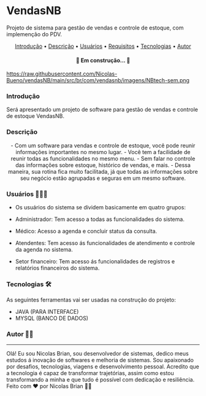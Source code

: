 # VendasNB
Projeto de sistema para gestão de vendas e controle de estoque, com implemenção do PDV.
<p align="center">
 <a href="#introducao">Introdução</a> •
 <a href="#decricao">Descrição</a> •
 <a href="#usuarios">Usuários</a> •
 <a href="#requisitos">Requisitos</a> •
 <a href="#tecnologias">Tecnologias</a> • 
 <a href="#autor">Autor</a> 
</p>

<h4 align="center"> 
	🚧 Em construção...  🚧
</h4>

<img>https://raw.githubusercontent.com/Nicolas-Bueno/vendasNB/main/src/br/com/vendasnb/imagens/NBtech-sem.png

### Introdução
Será apresentado um projeto de software para gestão de vendas e controle de estoque VendasNB.

### Descrição
<p align="center">- Com um software para vendas e controle de estoque, você pode reunir informações importantes no mesmo lugar.
- Você tem a facilidade de reunir todas as funcionalidades no mesmo menu.
- Sem falar no controle das informações sobre estoque, histórico de vendas, e mais.
- Dessa maneira, sua rotina fica muito facilitada, já que todas as informações sobre seu negócio estão agrupadas e seguras em um mesmo software.</p>

### Usuários 👨‍👩‍👦	
- Os usuários do sistema se dividem basicamente em quatro grupos:

- Administrador: Tem acesso a todas as funcionalidades do sistema.

- Médico: Acesso a agenda e concluir status da consulta. 

- Atendentes: Tem acesso ás funcionalidades de atendimento e controle da agenda no sistema.

- Setor financeiro: Tem acesso ás funcionalidades de registros e relatórios financeiros do sistema.

### Tecnologias 🛠

As seguintes ferramentas vai ser usadas na construção do projeto:

- JAVA (PARA INTERFACE)
- MYSQL (BANCO DE DADOS)

### Autor :man_technologist:
---
Olá! Eu sou Nicolas Brian, sou desenvolvedor de sistemas, dedico meus estudos á inovação de softwares e melhoria de sistemas. 
Sou apaixonado por desafios, tecnologias, viagens e desenvolvimento pessoal.
Acredito que a tecnologia é capaz de transformar trajetórias, assim como estou transformando a minha e que tudo é possível com dedicação e resiliência.
Feito com ❤️ por Nicolas Brian 👋🏽 
